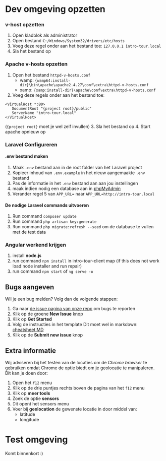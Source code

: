# Dev omgeving opzetten

### v-host opzetten
1. Open kladblok als administrator
2. Open bestand ``C:/Windows/System32/drivers/etc/hosts``
3. Voeg deze regel onder aan het bestand toe: ``127.0.0.1 intro-tour.local``
4. Sla het bestand op

### Apache v-hosts opzetten

1. Open het bestand ``httpd-v-hosts.conf``
    * wamp: ``{wamp64:install-dir}\bin\apache\apache2.4.27\conf\extra\httpd-v-hosts.conf``
    * xamp: ``{xamp:install-dir}\apache\conf\extra\httpd-v-hosts.conf``
2. Voeg deze regels onder aan het bestand toe:
 ```
 <VirtualHost *:80>
    DocumentRoot "{project root}/public"
    ServerName "intro-tour.local"
</VirtualHost>
```
(``{project root}`` moet je wel zelf invullen)
3. Sla het bestand op
4. Start apache opnieuw op

### Laravel Configureren

#### .env bestand maken
1. Maak ``.env`` bestand aan in de root folder van het Laravel project
2. Kopieer inhoud van ``.env.example`` in het nieuw aangemaakte ``.env`` bestand
3. Pas de informatie in het ``.env`` bestand aan aan jou instellingen
4. maak indien nodig een database aan in [phpMyAdmin](http://localhost/phpmyadmin/index.php)
4. Verander regel 5 van ``APP_URL=`` naar ``APP_URL=http://intro-tour.local``

#### De nodige Laravel commands uitvoeren
1. Run command ``composer update``
2. Run command ``php artisan key:generate``
3. Run command ``php migrate:refresh --seed`` om de database te vullen met de test data

### Angular werkend krijgen

1. install **node.js**
2. run command ``npm install`` in intro-tour-client map (if this does not work load node installer and run repair) 
3. run command ``npm start`` of ``ng serve -o``

## Bugs aangeven
Wil je een bug melden? Volg dan de volgende stappen:
1. Ga naar [de issue pagina van onze repo](https://github.com/SimonDamminga/Intro-Tour/issues) om bugs te reporten
2. Klik op de groene **New Issue** knop
3. Klik op **Get Started**
4. Volg de instructies in het template 
Dit moet wel in markdown: [cheatsheet MD](https://github.com/adam-p/markdown-here/wiki/Markdown-Cheatsheet)
5. Klik op de **Submit new issue** knop

## Extra informatie

Wij adviseren bij het testen van de locaties om de *Chrome browser* te gebruiken
omdat Chrome de optie biedt om je geolocatie te manipuleren. Dit kan je doen door:
1. Open het ``f12`` menu
2. Klik op de drie puntjes rechts boven de pagina van het ``f12`` menu
3. Klik op **meer tools**
4. Zoek de optie **sensors**
5. Dit opent het sensors menu
6. Voer bij **geolocation** de gewenste locatie in door middel van:
    * latitude
    * longitude


# Test omgeving

Komt binnenkort :)
